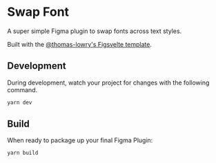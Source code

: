 # Swap Font
A super simple Figma plugin to swap fonts across text styles.

Built with the [@thomas-lowry's Figsvelte template](https://github.com/thomas-lowry/figma-plugin-ds-svelte).

## Development
During development, watch your project for changes with the following command.

```bash
yarn dev
```

## Build
When ready to package up your final Figma Plugin:
```bash
yarn build
```
